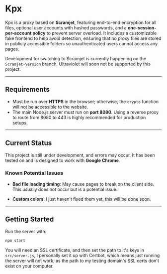 # Kpx

Kpx is a proxy based on **Scramjet**, featuring end-to-end encryption for all files, optional user accounts with hashed passwords, and a **one-session-per-account policy** to prevent server overload. It includes a customizable fake frontend to help avoid detection, ensuring that no proxy files are stored in publicly accessible folders so unauthenticated users cannot access any pages.  

Development for switching to Scramjet is currently happening on the `Scramjet-Version` branch, Ultraviolet will soon not be supported by this project.

---

## Requirements

- Must be run over **HTTPS** in the browser; otherwise, the `crypto` function will not be accessible to the website.  
- The main Node.js server must run on **port 8080**. Using a reverse proxy to route from 8080 to 443 is highly recommended for production setups.

---

## Current Status

This project is still under development, and errors may occur. It has been tested on and is designed to work with **Google Chrome**.

### Known Potential Issues

- **Bad file loading timing**: May cause pages to break on the client side. This usually does not occur but is a potential issue.

- **Custom colors**: I just haven't fixed them yet, this will be done soon.

---

## Getting Started

Run the server with:

```bash
npm start
```

You will need an SSL certificate, and then set the path to it's keys in `src/server.js`, I personally set it up with Certbot, which means just running the server will not work, as the path to my testing domain's SSL certs don't exist on your computer.
